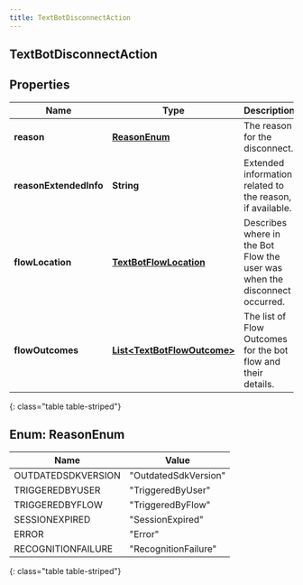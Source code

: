 ```yaml
---
title: TextBotDisconnectAction
---
```


## TextBotDisconnectAction

## Properties

| Name                   | Type                                                                             | Description                                                                | Notes      |
| ---------------------- | -------------------------------------------------------------------------------- | -------------------------------------------------------------------------- | ---------- |
| **reason**             | [**ReasonEnum**](#ReasonEnum)<!---->                                             | The reason for the disconnect.                                             |            |
| **reasonExtendedInfo** | <!----><!---->**String**<!---->                                                  | Extended information related to the reason, if available.                  | [optional] |
| **flowLocation**       | <!----><!---->[**TextBotFlowLocation**](TextBotFlowLocation.md)<!---->           | Describes where in the Bot Flow the user was when the disconnect occurred. | [optional] |
| **flowOutcomes**       | <!----><!---->[**List&lt;TextBotFlowOutcome&gt;**](TextBotFlowOutcome.md)<!----> | The list of Flow Outcomes for the bot flow and their details.              | [optional] |

{: class="table table-striped"}

<a name="ReasonEnum"></a>

## Enum: ReasonEnum

| Name               | Value                          |
| ------------------ | ------------------------------ |
| OUTDATEDSDKVERSION | &quot;OutdatedSdkVersion&quot; |
| TRIGGEREDBYUSER    | &quot;TriggeredByUser&quot;    |
| TRIGGEREDBYFLOW    | &quot;TriggeredByFlow&quot;    |
| SESSIONEXPIRED     | &quot;SessionExpired&quot;     |
| ERROR              | &quot;Error&quot;              |
| RECOGNITIONFAILURE | &quot;RecognitionFailure&quot; |

{: class="table table-striped"}
